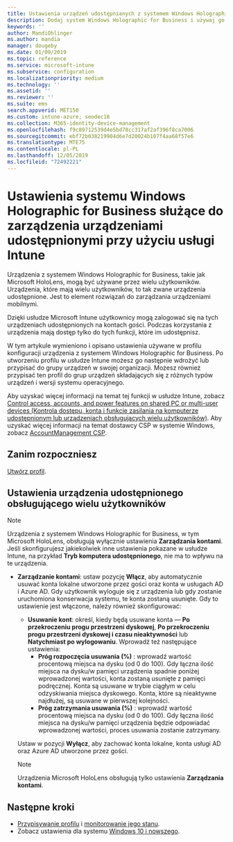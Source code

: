 ```yaml
---
title: Ustawienia urządzeń udostępnianych z systemem Windows Holographic for Business — Microsoft Intune — Azure | Microsoft Docs
description: Dodaj system Windows Holographic for Business i używaj go w celu skonfigurowania urządzeń udostępnionych lub używanych przez wielu użytkowników w usłudze Microsoft Intune. Wyświetl listę ustawień Zarządzania kontami i przekonaj się, jak działają na urządzeniach, na przykład urządzeniu Microsoft HoloLens.
keywords: ''
author: MandiOhlinger
ms.author: mandia
manager: dougeby
ms.date: 01/09/2019
ms.topic: reference
ms.service: microsoft-intune
ms.subservice: configuration
ms.localizationpriority: medium
ms.technology: ''
ms.assetid: ''
ms.reviewer: ''
ms.suite: ems
search.appverid: MET150
ms.custom: intune-azure; seodec18
ms.collection: M365-identity-device-management
ms.openlocfilehash: f9c89712539d4e5bd78cc317af2af396f8ca7006
ms.sourcegitcommit: ebf72b038219904d6e7d20024b107f4aa68f57e6
ms.translationtype: MTE75
ms.contentlocale: pl-PL
ms.lasthandoff: 12/05/2019
ms.locfileid: "72492221"
---
```

# <a name="windows-holographic-for-business-settings-to-manage-shared-devices-using-intune"></a>Ustawienia systemu Windows Holographic for Business służące do zarządzenia urządzeniami udostępnionymi przy użyciu usługi Intune

Urządzenia z systemem Windows Holographic for Business, takie jak Microsoft HoloLens, mogą być używane przez wielu użytkowników. Urządzenia, które mają wielu użytkowników, to tak zwane urządzenia udostępnione. Jest to element rozwiązań do zarządzania urządzeniami mobilnymi.

Dzięki usłudze Microsoft Intune użytkownicy mogą zalogować się na tych urządzeniach udostępnionych na kontach gości. Podczas korzystania z urządzenia mają dostęp tylko do tych funkcji, które im udostępnisz.

W tym artykule wymieniono i opisano ustawienia używane w profilu konfiguracji urządzenia z systemem Windows Holographic for Business. Po utworzeniu profilu w usłudze Intune możesz go następnie wdrożyć lub przypisać do grupy urządzeń w swojej organizacji. Możesz również przypisać ten profil do grup urządzeń składających się z różnych typów urządzeń i wersji systemu operacyjnego.

Aby uzyskać więcej informacji na temat tej funkcji w usłudze Intune, zobacz [Control access, accounts, and power features on shared PC or multi-user devices (Kontrola dostępu, konta i funkcje zasilania na komputerze udostępnionym lub urządzeniach obsługujących wielu użytkowników)](shared-user-device-settings.md). Aby uzyskać więcej informacji na temat dostawcy CSP w systemie Windows, zobacz [AccountManagement CSP](https://docs.microsoft.com/windows/client-management/mdm/accountmanagement-csp).

## <a name="before-your-begin"></a>Zanim rozpoczniesz

[Utwórz profil](shared-user-device-settings.md).

## <a name="shared-multi-user-device-settings"></a>Ustawienia urządzenia udostępnionego obsługującego wielu użytkowników

> [!NOTE]
> Urządzenia z systemem Windows Holographic for Business, w tym Microsoft HoloLens, obsługują wyłącznie ustawienia **Zarządzania kontami**. Jeśli skonfigurujesz jakiekolwiek inne ustawienia pokazane w usłudze Intune, na przykład **Tryb komputera udostępnionego**, nie ma to wpływu na te urządzenia.

- **Zarządzanie kontami**: ustaw pozycję **Włącz**, aby automatycznie usuwać konta lokalne utworzone przez gości oraz konta w usługach AD i Azure AD. Gdy użytkownik wyloguje się z urządzenia lub gdy zostanie uruchomiona konserwacja systemu, te konta zostaną usunięte. Gdy to ustawienie jest włączone, należy również skonfigurować:
  - **Usuwanie kont**: określ, kiedy będą usuwane konta — **Po przekroczeniu progu przestrzeni dyskowej**, **Po przekroczeniu progu przestrzeni dyskowej i czasu nieaktywności** lub **Natychmiast po wylogowaniu**. Wprowadź też następujące ustawienia:
    - **Próg rozpoczęcia usuwania (%)** : wprowadź wartość procentową miejsca na dysku (od 0 do 100). Gdy łączna ilość miejsca na dysku/w pamięci urządzenia spadnie poniżej wprowadzonej wartości, konta zostaną usunięte z pamięci podręcznej. Konta są usuwane w trybie ciągłym w celu odzyskiwania miejsca dyskowego. Konta, które są nieaktywne najdłużej, są usuwane w pierwszej kolejności.
    - **Próg zatrzymania usuwania (%)** : wprowadź wartość procentową miejsca na dysku (od 0 do 100). Gdy łączna ilość miejsca na dysku/w pamięci urządzenia będzie odpowiadać wprowadzonej wartości, proces usuwania zostanie zatrzymany.

  Ustaw w pozycji **Wyłącz**, aby zachować konta lokalne, konta usługi AD oraz Azure AD utworzone przez gości.

  > [!NOTE]
  > Urządzenia Microsoft HoloLens obsługują tylko ustawienia **Zarządzania kontami**.

## <a name="next-steps"></a>Następne kroki

- [Przypisywanie profilu](device-profile-assign.md) i [monitorowanie jego stanu](device-profile-monitor.md).
- Zobacz ustawienia dla systemu [Windows 10 i nowszego](shared-user-device-settings-windows.md).
